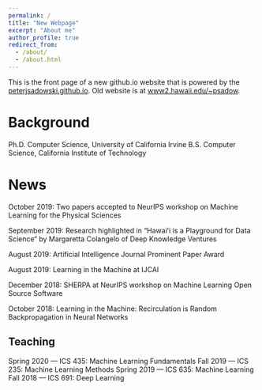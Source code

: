 ```yaml
---
permalink: /
title: "New Webpage"
excerpt: "About me"
author_profile: true
redirect_from: 
  - /about/
  - /about.html
---
```


This is the front page of a new github.io website that is powered by the [peterjsadowski.github.io](https://peterjsadowski.github.io). Old website is at [www2.hawaii.edu/~psadow](https://www2.hawaii.edu/~psadow/).

Background
======
Ph.D. Computer Science,  University of California Irvine
B.S. Computer Science, California Institute of Technology

News
======
October 2019: Two papers accepted to NeurIPS workshop on Machine Learning for the Physical Sciences

September 2019: Research highlighted in “Hawaiʻi is a Playground for Data Science“ by Margaretta Colangelo of Deep Knowledge Ventures

August 2019: Artificial Intelligence Journal Prominent Paper Award

August 2019: Learning in the Machine at IJCAI

December 2018: SHERPA at NeurIPS workshop on Machine Learning Open Source Software

October 2018: Learning in the Machine: Recirculation is Random Backpropagation in Neural Networks

Teaching
------
Spring 2020 — ICS 435: Machine Learning Fundamentals
Fall 2019 — ICS 235: Machine Learning Methods
Spring 2019 — ICS 635: Machine Learning
Fall 2018 — ICS 691: Deep Learning
